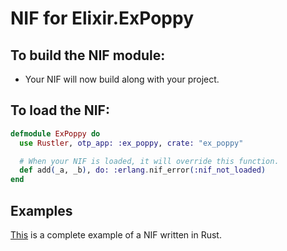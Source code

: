 # NIF for Elixir.ExPoppy

## To build the NIF module:

- Your NIF will now build along with your project.

## To load the NIF:

```elixir
defmodule ExPoppy do
  use Rustler, otp_app: :ex_poppy, crate: "ex_poppy"

  # When your NIF is loaded, it will override this function.
  def add(_a, _b), do: :erlang.nif_error(:nif_not_loaded)
end
```

## Examples

[This](https://github.com/rusterlium/NifIo) is a complete example of a NIF written in Rust.
